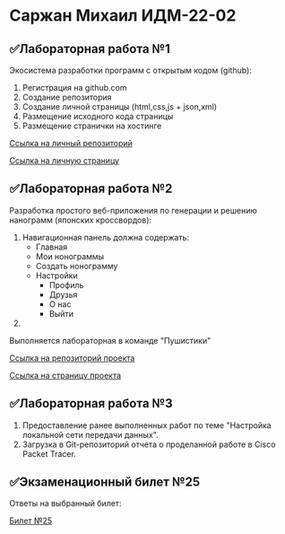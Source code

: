 # Саржан Михаил ИДМ-22-02

## ✅Лабораторная работа №1
Экосистема разработки программ с открытым кодом (github):
1. Регистрация на github.com
2. Создание репозитория
3. Создание личной страницы (html,css,js + json,xml)
4. Размещение исходного кода страницы
5. Размещение странички на хостинге

[Ссылка на личный репозиторий](https://github.com/SarmiAnsim/SarmiAnsim.github.io)

[Ссылка на личную страницу](https://sarmiansim.github.io)
## ✅Лабораторная работа №2
Разработка простого веб-приложения по генерации и решению нанограмм (японских кроссвордов):
1. Навигационная панель должна содержать:
    + Главная
    + Мои нонограммы
    + Создать нонограмму
    + Настройки
      * Профиль
      * Друзья
      * О нас
      * Выйти
2. 

Выполняется лабораторная в команде "Пушистики"

[Ссылка на репозиторий проекта](https://github.com/SarmiAnsim/ITLabs)

[Ссылка на страницу проекта](https://github.com/SarmiAnsim/ITLabs)
## ✅Лабораторная работа №3
1. Предоставление ранее выполненных работ по теме "Настройка локальной сети передачи данных".
2. Загрузка в Git-репозиторий отчета о проделанной работе в Cisco Packet Tracer.

## ✅Экзаменационный билет №25
Ответы на выбранный билет:

[Билет №25](https://github.com/stankin/inet-2022/wiki/exam25)

